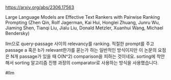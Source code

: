 https://arxiv.org/abs/2306.17563

Large Language Models are Effective Text Rankers with Pairwise Ranking Prompting (Zhen Qin, Rolf Jagerman, Kai Hui, Honglei Zhuang, Junru Wu, Jiaming Shen, Tianqi Liu, Jialu Liu, Donald Metzler, Xuanhui Wang, Michael Bendersky)

llm으로 query-passage 사이의 relevancy를 ranking. 적절한 prompt를 주고 passage a 혹은 b가 relevant한가를 묻는가 하는 일반적인 방식이지만 이 논문의 요점은 N개 passage가 있을 때 O(N^2) comparison을 피하는 것이네요. sorting에 착안해서 sorting 알고리즘 진행 과정의 comparator로 사용하는 방식을 사용했습니다.

#llm 